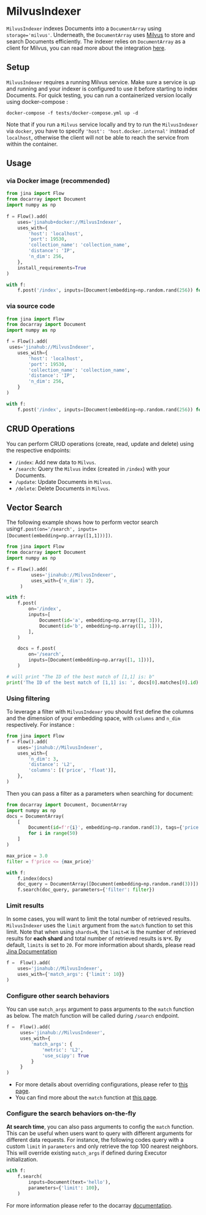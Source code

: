 # MilvusIndexer








`MilvusIndexer` indexes Documents into a `DocumentArray`  using `storage='milvus'`. Underneath, the `DocumentArray`  uses 
 [Milvus](https://milvus.io/) to store and search Documents efficiently. 
The indexer relies on `DocumentArray` as a client for Milvus, you can read more about the integration [here](https://docarray.jina.ai/advanced/document-store/milvus/).


## Setup
`MilvusIndexer` requires a running Milvus service. Make sure a service is up and running and your indexer 
is configured to use it before starting to index Documents. For quick testing, you can run a containerized version 
locally using docker-compose :

```shell
docker-compose -f tests/docker-compose.yml up -d
```

Note that if you run a `Milvus` service locally and try to run the `MilvusIndexer` via `docker`, you 
have to specify `'host': 'host.docker.internal'` instead of `localhost`, otherwise the client will not be 
able to reach the service from within the container.


## Usage

### via Docker image (recommended)

```python
from jina import Flow
from docarray import Document
import numpy as np
	
f = Flow().add(
    uses='jinahub+docker://MilvusIndexer',
    uses_with={
        'host': 'localhost',
        'port': 19530,
        'collection_name': 'collection_name',
        'distance': 'IP',
        'n_dim': 256,
    },
    install_requirements=True
)

with f:
    f.post('/index', inputs=[Document(embedding=np.random.rand(256)) for _ in range(3)])
```

### via source code

```python
from jina import Flow
from docarray import Document
import numpy as np

f = Flow().add(
 uses='jinahub://MilvusIndexer',
    uses_with={
        'host': 'localhost',
        'port': 19530,
        'collection_name': 'collection_name',
        'distance': 'IP',
        'n_dim': 256,
    }
)

with f:
    f.post('/index', inputs=[Document(embedding=np.random.rand(256)) for _ in range(3)])
```



## CRUD Operations

You can perform CRUD operations (create, read, update and delete) using the respective endpoints:

- `/index`: Add new data to `Milvus`. 
- `/search`: Query the `Milvus` index (created in `/index`) with your Documents.
- `/update`: Update Documents in `Milvus`.
- `/delete`: Delete Documents in `Milvus`.


## Vector Search

The following example shows how to perform vector search using`f.post(on='/search', inputs=[Document(embedding=np.array([1,1]))])`.


```python
from jina import Flow
from docarray import Document
import numpy as np

f = Flow().add(
         uses='jinahub://MilvusIndexer',
         uses_with={'n_dim': 2},
     )

with f:
    f.post(
        on='/index',
        inputs=[
            Document(id='a', embedding=np.array([1, 3])),
            Document(id='b', embedding=np.array([1, 1])),
        ],
    )

    docs = f.post(
        on='/search',
        inputs=[Document(embedding=np.array([1, 1]))],
    )

# will print "The ID of the best match of [1,1] is: b"
print('The ID of the best match of [1,1] is: ', docs[0].matches[0].id)
```

### Using filtering

To leverage a filter with  `MilvusIndexer` you should first define the columns and the dimension of your embedding space, with `columns` and `n_dim` respectively.
For instance :


```python
from jina import Flow
f = Flow().add(
    uses='jinahub://MilvusIndexer',
    uses_with={
        'n_dim': 3,
        'distance': 'L2',
        'columns': [('price', 'float')],
    },
)
```

Then you can pass a filter as a parameters when searching for document:

```python
from docarray import Document, DocumentArray
import numpy as np
docs = DocumentArray(
    [
        Document(id=f'r{i}', embedding=np.random.rand(3), tags={'price': i})
        for i in range(50)
    ]
)

max_price = 3.0
filter = f'price <= {max_price}'

with f:
    f.index(docs)
    doc_query = DocumentArray([Document(embedding=np.random.rand(3))])
    f.search(doc_query, parameters={'filter': filter})
```

### Limit results

In some cases, you will want to limit the total number of retrieved results. `MilvusIndexer` uses the `limit` argument 
from the `match` function to set this limit. Note that when using `shards=N`, the `limit=K` is the number of retrieved results for **each shard** and total number of retrieved results is `N*K`. By default, `limits` is set to `20`. For more information about shards, please read [Jina Documentation](https://docs.jina.ai/fundamentals/flow/topology/#partition-data-by-using-shards)

```python
f =  Flow().add(
    uses='jinahub://MilvusIndexer',
    uses_with={'match_args': {'limit': 10}}
)
```

### Configure other search behaviors

You can use `match_args` argument to pass arguments to the `match` function as below. The match function will be called
during `/search` endpoint.

```python
f =  Flow().add(
     uses='jinahub://MilvusIndexer',
     uses_with={
         'match_args': {
             'metric': 'L2',
             'use_scipy': True
         }
     }
)
```

- For more details about overriding configurations, please refer to [this page](https://docs.jina.ai/fundamentals/executor/executor-in-flow/#special-executor-attributes).
- You can find more about the `match` function at [this page](https://docarray.jina.ai/api/docarray.array.mixins.match/#docarray.array.mixins.match.MatchMixin.match).

### Configure the search behaviors on-the-fly

**At search time**, you can also pass arguments to config the `match` function. This can be useful when users want to query with different arguments for different data requests. For instance, the following codes query with a custom `limit` in `parameters` and only retrieve the top 100 nearest neighbors. This will override existing `match_args` if defined during Executor initialization.

```python
with f:
    f.search(
        inputs=Document(text='hello'), 
        parameters={'limit': 100},
    )
```

For more information please refer to the docarray [documentation](https://docarray.jina.ai/advanced/document-store/milvus/#vector-search-with-filter).